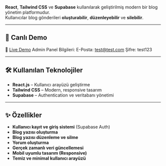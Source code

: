 

**React**, **Tailwind CSS** ve **Supabase** kullanılarak geliştirilmiş modern bir blog yönetim platformudur.  
Kullanıcılar blog gönderileri **oluşturabilir**, **düzenleyebilir** ve **silebilir**.

---

## 🚀 **Canlı Demo**

🔗 [Live Demo](nesimdogdas.com)
    Admin Panel Bilgileri:
    E-Posta: test@test.com
    Şifre: test123

---

## 🛠 **Kullanılan Teknolojiler**

- **React.js** – Kullanıcı arayüzü geliştirme
- **Tailwind CSS** – Modern, responsive tasarım
- **Supabase** – Authentication ve veritabanı yönetimi

---

## ✨ **Özellikler**

- **Kullanıcı kayıt ve giriş sistemi** (Supabase Auth)
- **Blog yazısı oluşturma**
- **Blog yazısı düzenleme ve silme**
- **Yorum oluşturma**
- **Gerçek zamanlı veri güncellemesi**
- **Mobil uyumlu tasarım (Responsive)**
- **Temiz ve minimal kullanıcı arayüzü**
